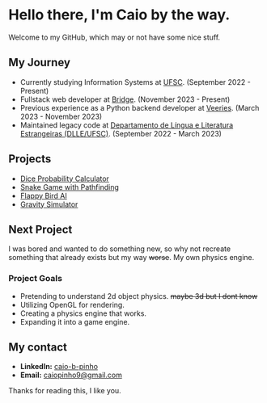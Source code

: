 # Hello there, I'm Caio by the way.

Welcome to my GitHub, which may or not have some nice stuff.

## My Journey

- Currently studying Information Systems at [UFSC](https://ufsc.br/). (September 2022 - Present)
- Fullstack web developer at [Bridge](https://portal.bridge.ufsc.br/). (November 2023 - Present)
- Previous experience as a Python backend developer at [Veeries](https://www.veeries.com.br/). (March 2023 - November 2023)
- Maintained legacy code at [Departamento de Língua e Literatura Estrangeiras (DLLE/UFSC)](https://www.proficienciadlle.com/novo/). (September 2022 - March 2023)

## Projects

- [Dice Probability Calculator](https://github.com/CaioPinho9/dice-calculator-react)
- [Snake Game with Pathfinding](https://github.com/CaioPinho9/snake-game)
- [Flappy Bird AI](https://github.com/CaioPinho9/flappy-bird-neural)
- [Gravity Simulator](https://github.com/CaioPinho9/gravity)

## Next Project
 
I was bored and wanted to do something new, so why not recreate something that already exists but my way ~~worse~~. My own physics engine.

### Project Goals

- Pretending to understand 2d object physics. ~~maybe 3d but I dont know~~ 
- Utilizing OpenGL for rendering.
- Creating a physics engine that works.
- Expanding it into a game engine.

## My contact

- **LinkedIn:** [caio-b-pinho](https://www.linkedin.com/in/caio-b-pinho/)
- **Email:** [caiopinho9@gmail.com](mailto:caiopinho9@gmail.com)

Thanks for reading this, I like you.
